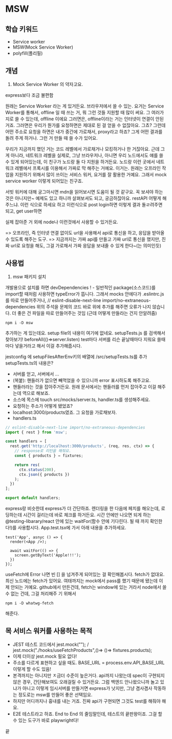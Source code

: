 # MSW

## 학습 키워드

- Service worker
- MSW(Mock Service Worker)
- polyfill(폴리필)

## 개념

1. Mock Service Worker 의 약자고요.

express보다 조금 불편함

원래는 Service Worker 라는 게 있거든요. 브라우저에서 쓸 수 있는.
요거는 Service Worker를 통해서, offline 일 때 쓰는 거, 뭐 그런 것들 지원할 때 많이 써요.
그 여러가지로 쓸 수 있는데, offline 이에요 그러면은, offline이라는 거는 인터넷이 연결이 안된 거죠.
그러면은 우리가 뭔가를 요청하면은 제대로 된 걸 얻을 수 없잖아요. 그쵸? 그런데 어떤 주소로 요청을 하면은
내가 중간에 가로채서, proxy라고 하죠? 그게 어떤 결과를 돌려 주게 하거나. 그런 거 만들 때 쓸 수가 있어요.

우리가 지금까지 했던 거는 코드 레벨에서 가로채거나 모킹하거나 한 거잖아요. 근데 그게 아니라, 네트워크 레벨을
실제로, 그냥 브라우저나, 아니면 우리 노드에서도 얘를 쓸 수 있게 되어있는데, 이 친구가 노드랑 둘 다 지원을 하거든요.
노드랑 이런 곳에서 네트워크 레벨에서 프록시를 이용해서 가짜로 막 해주는 거예요. 이거는.
원래는 오프라인 작업을 지원하기 위해서 많이 쓰이는 서비스 워커, 요거를 잘 활용한 거예요.
그래서 mock service worker 이렇게 되어있는 친구죠.

서빗 워커에 대해 궁그마시면 mdn을 읽어보시면 도움이 될 것 같구요. 꼭 보셔야 하는 것은 아니지만~ 예제도 있고 하니까 살펴보셔도 되고, 궁금하잖아요.
restAPI 어떻게 해주느냐. 이런 식으로 하세요 하고 이런식으로 post login하면 이렇게 결과 돌ㄹ려주면 되고, get user하면 

실제 잡아준 거 외에 node나 이런것에서 사용할 수 있거든요.

=> 오프라인, 즉 인터넷 연결 없이도 url을 사용해서 api로 통신을 하고, 응답을 받아올 수 있도록 해주는 도구.
=> 지금까지는 가짜 api를 만들고 가짜 url로 통신을 했지만, 진짜 url로 요청을 해도, 그걸 가로채서 가짜 응답을 보내줄 수 있게 한다~(는 의미인듯)

## 사용법

1. msw 패키지 설치

개발용으로 설치를 하면 devDependencies ! - 일반적인 package(소스코드)를 import할 때처럼 사용하면 typeError가 뜹니다.
그래서 mocks 안에다가 .eslintrc.js를 따로 만들어주거나,
// eslint-disable-next-line import/no-extraneous-dependencies
위의 주석을 문제의 코드 바로 위에 추가를 해주면 오류가 나지 않습니다.
더 좋은 건 파일을 따로 만들어주는 것임 (근데 어떻게 만들라는 건지 안알려줌)

```node
npm i -D msw
```

추가하는 게 있는데요. setup file의 내용이 여기에 없네요.
setupTests.js 를 검색해서 찾아보기!
beforeAll(()=>server.listen) test마다 서버를 리슨
끝날때마다 지워요
쓸때마다 넣을거라고 해서 이걸 추가해줍시다.

jestconfig 에 setupFilesAfterEnv키의 배열에 <rootDir>/src/setupTests.ts를 추가
setupTests.ts의 내용은?

- 서버를 얻고, 서버에서 ...
- (복붙): 핸들러가 없으면 빼먹었을 수 있으니까 error 표시하도록 해주고요.
- 핸들러라는 것을 잡아주거든요. 원래 문서에서는 핸들러를 먼저 잡아주고 이걸 해주는데 역으로 해보죠.
- 소스에 목스에 touch src/mocks/server.ts, handler.ts를 생성해주세요.
- 요청하는 주소가 어떻게 됐었죠? 
- localhost:3000/products였죠. 그 요청을 가로채보자.
- handlers.ts

```ts
// eslint-disable-next-line import/no-extraneous-dependencies
import { rest } from 'msw';

const handlers = [
  rest.get('http://localhost:3000/products', (req, res, ctx) => {
    // response로 리턴을 해줘요.
    const { products } = fixtures;

    return res(
      ctx.status(200),
      ctx.json({ products })
    );
  })
];

export default handlers;
```

express랑 비슷한데 express가 더 간단하죠.
렌더링을 한 다음에 페치를 해오는데, 로딩하는데 시간이 걸리는데 바로 체크를 하거든요. 시간 안에만 나오면 되게 하는 @testing-libarary/react 안에 있는 waitFor(함수 안에 기다린다. 될 때 까지 확인한다!)를 사용합시다. App.test.tsx에 가서 아래 내용을 추가하세요.

```tsx
test('App', asnyc () => {
  render(<App />);

  await waitFor(() => {
    screen.getByText('Apple!!!');
  })
});
```

useFetch에 Error 나면 빈 [] 을 넘겨주게 되어있는 걸 확인해봅시다.
fetch가 없대요. 최신 노드에는 fetch가 있어요. 여태까지는 mock에서 pass를 했기 때문에 됐는데 이제 안되는 거예요.
github에서 만든건데, fetch는 window에 있는 거라서 node에서 쓸 수 없는 건데, 그걸 처리해주 기 위해서 

```node
npm i -D whatwg-fetch
```

해준다.

## 목 서비스 워커를 사용하는 목적

- JEST 테스트 코드에서 jest.mock(""); / jest.mock("./hooks/useFetchProducts",()=> ()=> fixtures.products);
- 이제 더이상 jest.mock 필요 없다!
- 주소를 다르게 표현하고 싶을 때도. BASE_URL = process.env.API_BASE_URL이렇게 할 수도 있음!
- 본격까지는 아니지만 ㅈ금더 수준이 높은거다. api까지 나왔는데 spec이 구현되지 않은 경우, 간단해보여도 오래걸릴 수 있거든요. 그럼 백엔드 안나왔으니까 놀고 있냐가 아니고 이렇게 임시서버를 만들거면 express가 낫지만, 그냥 겸사겸사 작동하는 정도로는 msw를 만들어 좋은 선택임요.
- 하지만 어디까지나 흉내를 내는 거죠. 진짜 api가 구현되면 그것도 test를 해줘야 해요.
- E2E 테스트라고 하죠. End to End 의 줄임말인데, 테스트의 끝판왕이죠. 그걸 할 수 있는 도구가 바로 playwright다!

끝
